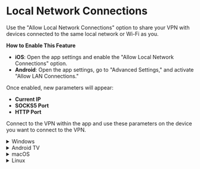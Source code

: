 # Local Network Connections

Use the "Allow Local Network Connections" option to share your VPN with devices connected to the same local network or Wi-Fi as you.

**How to Enable This Feature**

* **iOS**: Open the app settings and enable the "Allow Local Network Connections" option.
* **Android**: Open the app settings, go to "Advanced Settings," and activate "Allow LAN Connections."

Once enabled, new parameters will appear:

* **Current IP**
* **SOCKS5 Port**
* **HTTP Port**

Connect to the VPN within the app and use these parameters on the device you want to connect to the VPN.

<details>

<summary>Windows</summary>

1. Open **Windows Settings** in one of the following ways:
   * Click the **Start** button (Windows icon) in the lower-left corner of the screen and select the gear icon for **Settings**.
   * Press **Win + I** on your keyboard.
2. Navigate to **Network & Internet**.
3. Select **Proxy** from the left menu.
4. Under **Manual Proxy Setup**, toggle **Use a Proxy Server** to "On."
5. Enter the **Current IP** from the app as the **Address** (e.g., `192.168.1.100`) and the **HTTP Port** as the **Port** (e.g., `10809`).
6. Click **Save**.

</details>

<details>

<summary>Android TV</summary>

Setting up a system-wide proxy on Android TV can vary by model and version. Unfortunately, unlike Android on phones and tablets, Android TV often lacks built-in proxy configuration options in Wi-Fi settings. As a result, you may need to use third-party applications or configure the proxy individually in each app (if supported).

**Steps to Check for Built-In Proxy Settings:**

1. Open the **Settings** on your Android TV.
2. Navigate to **Network** or **Wi-Fi**.
3. Select your connected Wi-Fi network.
4. Look for proxy-related options such as "Proxy Settings." If available, you can enter the **IP Address** and **HTTP Port** here.

</details>

<details>

<summary>macOS</summary>

1. Open **System Settings** (Apple Icon → System Settings or press **Command + Space** and type "System Settings").
2. Navigate to **Network**.
3. Select your active network connection (e.g., **Wi-Fi** or **Ethernet**).
4. Click **Advanced...**.
5. Go to the **Proxies** tab.
6. Check the box for **SOCKS Proxy**.
7. Enter the **SOCKS Proxy Server IP** in the **Server** field and the **Port** in the **Port** field.
8. Click **OK** to save changes.

</details>

<details>

<summary>Linux</summary>

#### Configuring SOCKS Proxy for Specific Applications (e.g., Firefox)

If you need a proxy for a single application, configuring it directly in the app is the simplest approach.

**Firefox Example:**

1. Open **Firefox**.
2. Go to **Settings** (three horizontal lines in the top-right corner) → **General**.
3. Scroll to **Network Settings** and click **Settings...**.
4. Choose **Manual Proxy Configuration**.
5. In the **SOCKS v5** field, enter the **SOCKS Host** (e.g., `192.168.1.100`) and the **Port** (e.g., `10809`).
6. Click **OK**.

#### Other Applications

Some applications may also have built-in proxy settings. Check the settings of the specific app you are using to see if a proxy can be configured directly.

</details>

####
